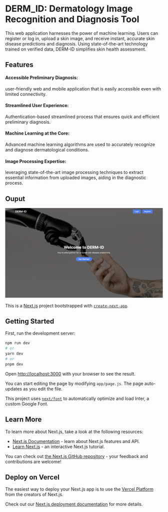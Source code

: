 # DERM_ID: Dermatology Image Recognition and Diagnosis Tool

This web application harnesses the power of machine learning. Users can register or log in, upload a skin image, and receive instant, accurate skin disease predictions and diagnosis. Using state-of-the-art technology trained on verified data, DERM-ID simplifies skin health assessment.

## Features
<h4>Accessible Preliminary Diagnosis:</h4> user-friendly web and mobile application that is easily accessible even with limited connectivity.<br>
<h4>Streamlined User Experience:</h4> Authentication-based streamlined process that ensures quick and efficient preliminary diagnosis.<br>
<h4>Machine Learning at the Core:</h4> Advanced machine learning algorithms are used to accurately recognize and diagnose dermatological conditions.<br> 
<h4>Image Processing Expertise:</h4> leveraging state-of-the-art image processing techniques to extract essential information from uploaded images, aiding in the diagnostic process.<br>


## Ouput

<img width="1705" alt="SIMS Portal Landing Page" src="DERMID-image.png">

This is a [Next.js](https://nextjs.org/) project bootstrapped with [`create-next-app`](https://github.com/vercel/next.js/tree/canary/packages/create-next-app).

## Getting Started

First, run the development server:

```bash
npm run dev
# or
yarn dev
# or
pnpm dev
```

Open [http://localhost:3000](http://localhost:3000) with your browser to see the result.

You can start editing the page by modifying `app/page.js`. The page auto-updates as you edit the file.

This project uses [`next/font`](https://nextjs.org/docs/basic-features/font-optimization) to automatically optimize and load Inter, a custom Google Font.

## Learn More

To learn more about Next.js, take a look at the following resources:

- [Next.js Documentation](https://nextjs.org/docs) - learn about Next.js features and API.
- [Learn Next.js](https://nextjs.org/learn) - an interactive Next.js tutorial.

You can check out [the Next.js GitHub repository](https://github.com/vercel/next.js/) - your feedback and contributions are welcome!

## Deploy on Vercel

The easiest way to deploy your Next.js app is to use the [Vercel Platform](https://vercel.com/new?utm_medium=default-template&filter=next.js&utm_source=create-next-app&utm_campaign=create-next-app-readme) from the creators of Next.js.

Check out our [Next.js deployment documentation](https://nextjs.org/docs/deployment) for more details.
